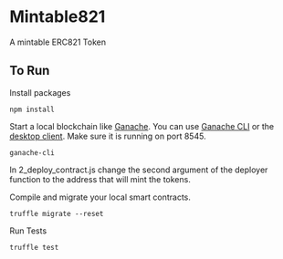 # Mintable821
A mintable ERC821 Token

## To Run
Install packages

```
npm install
```

Start a local blockchain like [Ganache](https://github.com/trufflesuite/ganache). You can use [Ganache CLI](https://github.com/trufflesuite/ganache-cli) or the [desktop client](http://truffleframework.com/ganache/). Make sure it is running on port 8545.

```
ganache-cli
```

In 2_deploy_contract.js change the second argument of the deployer function to the address that will mint the tokens.

Compile and migrate your local smart contracts.

```
truffle migrate --reset
```

Run Tests

```
truffle test
```
